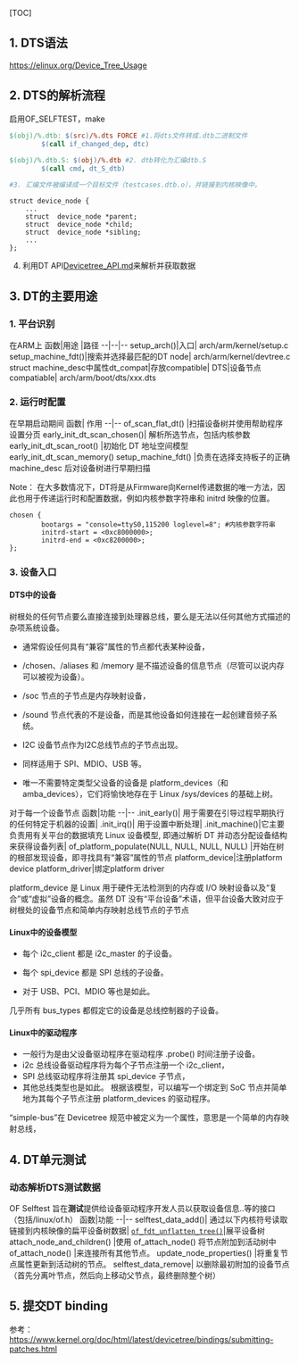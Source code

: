 [TOC]
## 1. DTS语法

https://elinux.org/Device_Tree_Usage

## 2. DTS的解析流程

启用OF_SELFTEST，make

```makefile
$(obj)/%.dtb: $(src)/%.dts FORCE #1.将dts文件转成.dtb二进制文件
        $(call if_changed_dep, dtc)
        
$(obj)/%.dtb.S: $(obj)/%.dtb #2. dtb转化为汇编dtb.S
        $(call cmd, dt_S_dtb)

#3. 汇编文件被编译成一个目标文件（testcases.dtb.o），并链接到内核映像中。
```

```
struct device_node {
    ...
    struct  device_node *parent;
    struct  device_node *child;
    struct  device_node *sibling;
    ...
};
```

4. 利用DT API[Devicetree_API.md](./Devicetree_API.md)来解析并获取数据

## 3. DT的主要用途

### 1. 平台识别  
在ARM上
函数|用途 |路径
--|--|--
setup_arch()|入口| arch/arm/kernel/setup.c
setup_machine_fdt()|搜索并选择最匹配的DT node| arch/arm/kernel/devtree.c
struct machine_desc中属性dt_compat|存放compatible|
DTS|设备节点compatiable| arch/arm/boot/dts/xxx.dts

### 2. 运行时配置

在早期启动期间
函数| 作用
--|--
of_scan_flat_dt() |扫描设备树并使用帮助程序设置分页 
early_init_dt_scan_chosen()| 解析所选节点，包括内核参数 
early_init_dt_scan_root() |初始化 DT 地址空间模型 early_init_dt_scan_memory() 
setup_machine_fdt() |负责在选择支持板子的正确 machine_desc 后对设备树进行早期扫描

Note： 在大多数情况下，DT将是从Firmware向Kernel传递数据的唯一方法，因此也用于传递运行时和配置数据，例如内核参数字符串和 initrd 映像的位置。
```
chosen {
        bootargs = "console=ttyS0,115200 loglevel=8"; #内核参数字符串
        initrd-start = <0xc8000000>;
        initrd-end = <0xc8200000>;
};
```
### 3. 设备入口

#### DTS中的设备
树根处的任何节点要么直接连接到处理器总线，要么是无法以任何其他方式描述的杂项系统设备。 

- 通常假设任何具有“兼容”属性的节点都代表某种设备，

- /chosen、/aliases 和 /memory 是不描述设备的信息节点（尽管可以说内存可以被视为设备）。

- /soc 节点的子节点是内存映射设备，

- /sound 节点代表的不是设备，而是其他设备如何连接在一起创建音频子系统。

- I2C 设备节点作为I2C总线节点的子节点出现。

- 同样适用于 SPI、MDIO、USB 等。

- 唯一不需要特定类型父设备的设备是 platform_devices（和 amba_devices），它们将愉快地存在于 Linux /sys/devices 的基础上树。

对于每一个设备节点
函数|功能
--|--
.init_early()| 用于需要在引导过程早期执行的任何特定于机器的设置|
.init_irq()| 用于设置中断处理|
.init_machine()|它主要负责用有关平台的数据填充 Linux 设备模型, 即通过解析 DT 并动态分配设备结构来获得设备列表|
of_platform_populate(NULL, NULL, NULL, NULL) |开始在树的根部发现设备，即寻找具有“兼容”属性的节点
platform_device|注册platform device
platform_driver|绑定platform driver

platform_device 是 Linux 用于硬件无法检测到的内存或 I/O 映射设备以及“复合”或“虚拟”设备的概念。虽然 DT 没有“平台设备”术语，但平台设备大致对应于树根处的设备节点和简单内存映射总线节点的子节点

#### Linux中的设备模型
- 每个 i2c_client 都是 i2c_master 的子设备。

- 每个 spi_device 都是 SPI 总线的子设备。

- 对于 USB、PCI、MDIO 等也是如此。

几乎所有 bus_types 都假定它的设备是总线控制器的子设备。

#### Linux中的驱动程序
- 一般行为是由父设备驱动程序在驱动程序 .probe() 时间注册子设备。
- i2c 总线设备驱动程序将为每个子节点注册一个 i2c_client，
- SPI 总线驱动程序将注册其 spi_device 子节点，
- 其他总线类型也是如此。
根据该模型，可以编写一个绑定到 SoC 节点并简单地为其每个子节点注册 platform_devices 的驱动程序。

“simple-bus”在 Devicetree 规范中被定义为一个属性，意思是一个简单的内存映射总线，

## 4. DT单元测试
### 动态解析DTS测试数据
OF Selftest 旨在**测试**提供给设备驱动程序开发人员以获取设备信息..等的接口（包括/linux/of.h）
函数|功能
--|--
selftest_data_add()| 通过以下内核符号读取链接到内核映像的扁平设备树数据|
[`of_fdt_unflatten_tree()`](https://www-kernel-org.translate.goog/doc/html/latest/devicetree/kernel-api.html?_x_tr_sl=auto&_x_tr_tl=zh-CN&_x_tr_hl=zh-CN&_x_tr_pto=wapp#c.of_fdt_unflatten_tree)|展平设备树
attach_node_and_children() |使用 of_attach_node() 将节点附加到活动树中
of_attach_node() |来连接所有其他节点。
update_node_properties() |将重复节点属性更新到活动树的节点。
selftest_data_remove| 以删除最初附加的设备节点（首先分离叶节点，然后向上移动父节点，最终删除整个树）

## 5. 提交DT binding

参考： https://www.kernel.org/doc/html/latest/devicetree/bindings/submitting-patches.html
